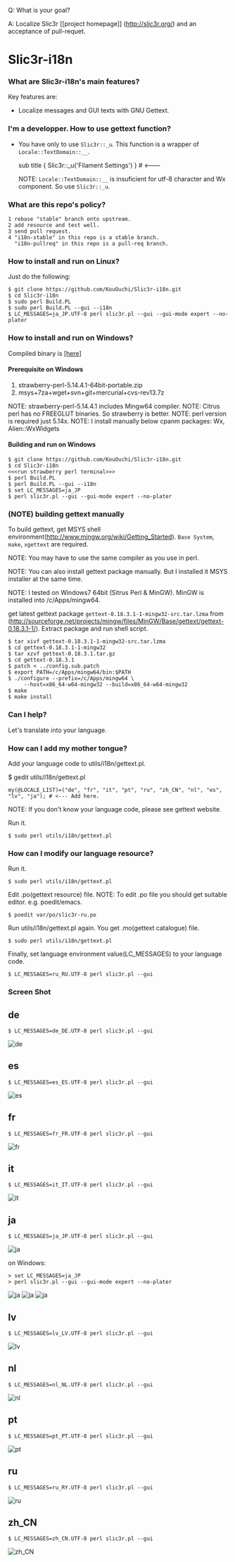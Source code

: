 Q: What is your goal?

A: Localize Slic3r [[project homepage]] (http://slic3r.org/) and an acceptance of pull-requet.

Slic3r-i18n
======

### What are Slic3r-i18n's main features?

Key features are:

* Localize messages and GUI texts with GNU Gettext.

### I'm a developper. How to use gettext function?

* You have only to use ``Slic3r::_u``. This function is a wrapper of
  ``Locale::TextDomain::__``.

    sub title { Slic3r::_u('Filament Settings') } # <---

  NOTE: ``Locale::TextDomain::__`` is insuficient for utf-8 character and Wx component. So use ``Slic3r::_u``.

### What are this repo's policy?

```
1 rebase "stable" branch onto upstream.
2 add resource and test well.
3 send pull request.
4 "i18n-stable" in this repo is a stable branch.
  "i18n-pullreq" in this repo is a pull-req branch.
```

### How to install and run on Linux?

Just do the following:

```
$ git clone https://github.com/KouOuchi/Slic3r-i18n.git
$ cd Slic3r-i18n
$ sudo perl Build.PL
$ sudo perl Build.PL --gui --i18n
$ LC_MESSAGES=ja_JP.UTF-8 perl slic3r.pl --gui --gui-mode expert --no-plater
```

### How to install and run on Windows?

Compiled binary is [[here]](https://drive.google.com/file/d/0B6h4aTPne6s4SXo2WWtCblBPQ0k/edit?usp=sharing)

#### Prerequisite on Windows

1. strawberry-perl-5.14.4.1-64bit-portable.zip
2. msys+7za+wget+svn+git+mercurial+cvs-rev13.7z

NOTE: strawberry-perl-5.14.4.1 includes Mingw64 compiler.
NOTE: Citrus perl has no FREEGLUT binaries. So strawberry is better.
NOTE: perl version is required just 5.14x.
NOTE: I install manually below cpanm packages:
      Wx, Alien::WxWidgets

#### Building and run on Windows

```
$ git clone https://github.com/KouOuchi/Slic3r-i18n.git
$ cd Slic3r-i18n
<<<run strawberry perl terminal>>>
$ perl Build.PL
$ perl Build.PL --gui --i18n
$ set LC_MESSAGES=ja_JP
$ perl slic3r.pl --gui --gui-mode expert --no-plater
```

### (NOTE) building gettext manually

To build gettext, get MSYS shell environment(http://www.mingw.org/wiki/Getting_Started).
``Base System``, ``make``, ``xgettext`` are required.

NOTE: You may have to use the same compiler as you use in perl. 

NOTE: You can also install gettext package manually. But I installed it MSYS installer at the same time. 

NOTE: I tested on Windows7 64bit (Sitrus Perl & MinGW). MinGW is installed into /c/Apps/mingw64.

get latest gettext package ``gettext-0.18.3.1-1-mingw32-src.tar.lzma`` from (http://sourceforge.net/projects/mingw/files/MinGW/Base/gettext/gettext-0.18.3.1-1/).
Extract package and run shell script. 

```
$ tar xivf gettext-0.18.3.1-1-mingw32-src.tar.lzma
$ cd gettext-0.18.3.1-1-mingw32
$ tar xzvf gettext-0.18.3.1.tar.gz
$ cd gettext-0.18.3.1
$ patch < ../config.sub.patch
$ export PATH=/c/Apps/mingw64/bin:$PATH
$ ./configure --prefix=/c/Apps/mingw64 \
     --host=x86_64-w64-mingw32 --build=x86_64-w64-mingw32 
$ make
$ make install
```

### Can I help?

Let's translate into your language.

### How can I add my mother tongue?

Add your language code to utils/i18n/gettext.pl.

$ gedit utils/i18n/gettext.pl

    my(@LOCALE_LIST)=("de", "fr", "it", "pt", "ru", "zh_CN", "nl", "es", "lv", "ja"); # <--- Add here.

NOTE: If you don't know your language code, please see gettext website.

Run it.
```
$ sudo perl utils/i18n/gettext.pl
```

### How can I modify our language resource?

Run it.
```
$ sudo perl utils/i18n/gettext.pl
```

Edit .po(gettext resource) file. NOTE: To edit .po file you should get suitable
editor. e.g. poedit/emacs.
```
$ poedit var/po/slic3r-ru.po
```

Run utils/i18n/gettext.pl again. You get .mo(gettext catalogue) file.
```
$ sudo perl utils/i18n/gettext.pl
```

Finally, set language environment value(LC_MESSAGES) to your language code.
```
$ LC_MESSAGES=ru_RU.UTF-8 perl slic3r.pl --gui
```

### Screen Shot

## de
```
$ LC_MESSAGES=de_DE.UTF-8 perl slic3r.pl --gui
```
![de](var/po/de.png)

## es
```
$ LC_MESSAGES=es_ES.UTF-8 perl slic3r.pl --gui
```
![es](var/po/es.png)

## fr
```
$ LC_MESSAGES=fr_FR.UTF-8 perl slic3r.pl --gui
```
![fr](var/po/fr.png)

## it
```
$ LC_MESSAGES=it_IT.UTF-8 perl slic3r.pl --gui
```
![it](var/po/it.png)

## ja
```
$ LC_MESSAGES=ja_JP.UTF-8 perl slic3r.pl --gui
```
![ja](var/po/ja.png)

on Windows:
```
> set LC_MESSAGES=ja_JP
> perl slic3r.pl --gui --gui-mode expert --no-plater
```

![ja](var/po/ja2.png)
![ja](var/po/ja3.png)
![ja](var/po/ja4.png)

## lv
```
$ LC_MESSAGES=lv_LV.UTF-8 perl slic3r.pl --gui
```
![lv](var/po/lv.png)

## nl
```
$ LC_MESSAGES=nl_NL.UTF-8 perl slic3r.pl --gui
```
![nl](var/po/nl.png)

## pt
```
$ LC_MESSAGES=pt_PT.UTF-8 perl slic3r.pl --gui
```
![pt](var/po/pt.png)

## ru
```
$ LC_MESSAGES=ru_RY.UTF-8 perl slic3r.pl --gui
```
![ru](var/po/ru.png)

## zh_CN
```
$ LC_MESSAGES=zh_CN.UTF-8 perl slic3r.pl --gui
```
![zh_CN](var/po/zh_CN.png)
